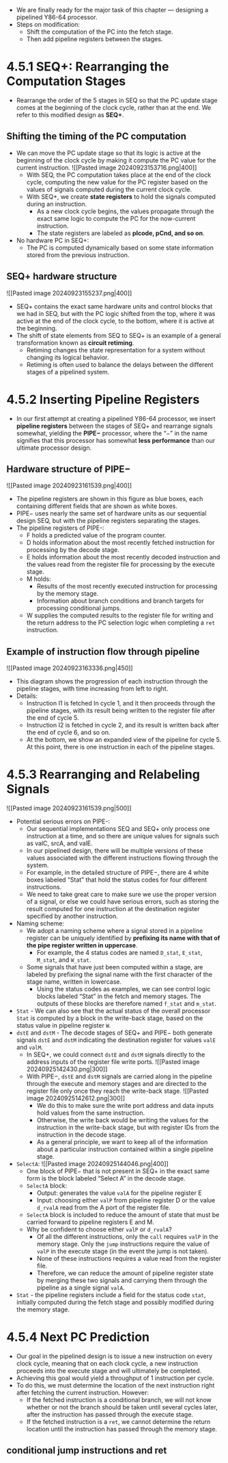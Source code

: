 * We are finally ready for the major task of this chapter — designing a pipelined Y86-64 processor.
* Steps on modification:
	* Shift the computation of the PC into the fetch stage.
	* Then add pipeline registers between the stages.

# 4.5.1 SEQ+: Rearranging the Computation Stages
* Rearrange the order of the 5 stages in SEQ so that the PC update stage comes at the beginning of the clock cycle, rather than at the end. We refer to this modified design as **SEQ+**.
## Shifting the timing of the PC computation
* We can move the PC update stage so that its logic is active at the beginning of the clock cycle by making it compute the PC value for the current instruction.
	![[Pasted image 20240923153716.png|400]]
	* With SEQ, the PC computation takes place at the end of the clock cycle, computing the new value for the PC register based on the values of signals computed during the current clock cycle.
	* With SEQ+, we create **state registers** to hold the signals computed during an instruction.
		* As a new clock cycle begins, the values propagate through the exact same logic to compute the PC for the now-current instruction.
		* The state registers are labeled as **pIcode, pCnd, and so on**.
* No hardware PC in SEQ+:
	* The PC is computed dynamically based on some state information stored from the previous instruction.

## SEQ+ hardware structure
![[Pasted image 20240923155237.png|400]]
* SEQ+ contains the exact same hardware units and control blocks that we had in SEQ, but with the PC logic shifted from the top, where it was active at the end of the clock cycle, to the bottom, where it is active at the beginning.
* The shift of state elements from SEQ to SEQ+ is an example of a general transformation known as **circuit retiming**.
	* Retiming changes the state representation for a system without changing its logical behavior. 
	* Retiming is often used to balance the delays between the different stages of a pipelined system.

# 4.5.2 Inserting Pipeline Registers
* In our first attempt at creating a pipelined Y86-64 processor, we insert **pipeline registers** between the stages of SEQ+ and rearrange signals somewhat, yielding the **PIPE−** processor, where the “−” in the name signifies that this processor has somewhat **less performance** than our ultimate processor design.

## Hardware structure of PIPE−
![[Pasted image 20240923161539.png|400]]
* The pipeline registers are shown in this figure as blue boxes, each containing different fields that are shown as white boxes.
* PIPE− uses nearly the same set of hardware units as our sequential design SEQ, but with the pipeline registers separating the stages.
* The pipeline registers of PIPE-:
	* F holds a predicted value of the program counter.
	* D holds information about the most recently fetched instruction for processing by the decode stage.
	* E holds information about the most recently decoded instruction and the values read from the register file for processing by the execute stage.
	* M holds:
		* Results of the most recently executed instruction for processing by the memory stage.
		* Information about branch conditions and branch targets for processing conditional jumps.
	* W supplies the computed results to the register file for writing and the return address to the PC selection logic when completing a `ret` instruction.

## Example of instruction flow through pipeline
![[Pasted image 20240923163336.png|450]]
* This diagram shows the progression of each instruction through the pipeline stages, with time increasing from left to right.
* Details:
	* Instruction I1 is fetched In cycle 1, and it then proceeds through the pipeline stages, with its result being written to the register file after the end of cycle 5. 
	* Instruction I2 is fetched in cycle 2, and its result is written back after the end of cycle 6, and so on. 
	* At the bottom, we show an expanded view of the pipeline for cycle 5. At this point, there is one instruction in each of the pipeline stages.

# 4.5.3 Rearranging and Relabeling Signals
![[Pasted image 20240923161539.png|500]]

* Potential serious errors on PIPE-:
	* Our sequential implementations SEQ and SEQ+ only process one instruction at a time, and so there are unique values for signals such as valC, srcA, and valE. 
	* In our pipelined design, there will be multiple versions of these values associated with the different instructions flowing through the system.
	* For example, in the detailed structure of PIPE−, there are 4 white boxes labeled “Stat” that hold the status codes for four different instructions.
	* We need to take great care to make sure we use the proper version of a signal, or else we could have serious errors, such as storing the result computed for one instruction at the destination register specified by another instruction.
* Naming scheme:
	* We adopt a naming scheme where a signal stored in a pipeline register can be uniquely identified by **prefixing its name with that of the pipe register written in uppercase**.
		* For example, the 4 status codes are named `D_stat`, `E_stat`, `M_stat`, and `W_stat`.
	* Some signals that have just been computed within a stage, are labeled by prefixing the signal name with the first character of the stage name, written in lowercase.
		* Using the status codes as examples, we can see control logic blocks labeled “Stat” in the fetch and memory stages. The outputs of these blocks are therefore named `f_stat` and `m_stat`.
* `Stat` - We can also see that the actual status of the overall processor `Stat` is computed by a block in the write-back stage, based on the status value in pipeline register `W`.
* `dstE` and `dstM` - The decode stages of SEQ+ and PIPE− both generate signals `dstE` and `dstM` indicating the destination register for values `valE` and `valM`. 
	* In SEQ+, we could connect `dstE` and `dstM` signals directly to the address inputs of the register file write ports. 
		![[Pasted image 20240925142430.png|300]]
	* With PIPE−, `dstE` and `dstM` signals are carried along in the pipeline through the execute and memory stages and are directed to the register file only once they reach the write-back stage.
		![[Pasted image 20240925142612.png|300]]
		* We do this to make sure the write port address and data inputs hold values from the same instruction. 
		* Otherwise, the write back would be writing the values for the instruction in the write-back stage, but with register IDs from the instruction in the decode stage. 
		* As a general principle, we want to keep all of the information about a particular instruction contained within a single pipeline stage.
* `SelectA`:
	![[Pasted image 20240925144046.png|400]]
	* One block of PIPE− that is not present in SEQ+ in the exact same form is the block labeled “Select A” in the decode stage.
	* `SelectA` block:
		* Output: generates the value `valA` for the pipeline register E
		* Input: choosing either `valP` from pipeline register D or the value `d_rvalA` read from the A port of the register file.
	* `SelectA` block is included to reduce the amount of state that must be carried forward to pipeline registers E and M.
	* Why be confident to choose either `valP` or `d_rvalA`?
		* Of all the different instructions, only the `call` requires `valP` in the memory stage. Only the `jump` instructions require the value of `valP` in the execute stage (in the event the jump is not taken). 
		* None of these instructions requires a value read from the register file.
		* Therefore, we can reduce the amount of pipeline register state by merging these two signals and carrying them through the pipeline as a single signal `valA`.
* `Stat` - the pipeline registers include a field for the status code `stat`, initially computed during the fetch stage and possibly modified during the memory stage.

# 4.5.4 Next PC Prediction
* Our goal in the pipelined design is to issue a new instruction on every clock cycle, meaning that on each clock cycle, a new instruction proceeds into the execute stage and will ultimately be completed.
* Achieving this goal would yield a throughput of 1 instruction per cycle.
* To do this, we must determine the location of the next instruction right after fetching the current instruction. However:
	* If the fetched instruction is a conditional branch, we will not know whether or not the branch should be taken until several cycles later, after the instruction has passed through the execute stage. 
	* If the fetched instruction is a `ret`, we cannot determine the return location until the instruction has passed through the memory stage.
## conditional jump instructions and ret






















































